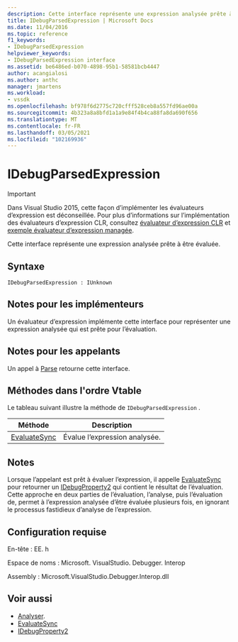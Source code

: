 ```yaml
---
description: Cette interface représente une expression analysée prête à être évaluée.
title: IDebugParsedExpression | Microsoft Docs
ms.date: 11/04/2016
ms.topic: reference
f1_keywords:
- IDebugParsedExpression
helpviewer_keywords:
- IDebugParsedExpression interface
ms.assetid: be6486ed-b070-4898-95b1-58581bcb4447
author: acangialosi
ms.author: anthc
manager: jmartens
ms.workload:
- vssdk
ms.openlocfilehash: bf978f6d2775c720cfff528ceb8a557fd96ae00a
ms.sourcegitcommit: 4b323a8a8bfd1a1a9e84f4b4ca88fa8da690f656
ms.translationtype: MT
ms.contentlocale: fr-FR
ms.lasthandoff: 03/05/2021
ms.locfileid: "102169936"
---
```

# <a name="idebugparsedexpression"></a>IDebugParsedExpression
> [!IMPORTANT]
> Dans Visual Studio 2015, cette façon d’implémenter les évaluateurs d’expression est déconseillée. Pour plus d’informations sur l’implémentation des évaluateurs d’expression CLR, consultez [évaluateur d’expression CLR](https://github.com/Microsoft/ConcordExtensibilitySamples/wiki/CLR-Expression-Evaluators) et [exemple évaluateur d’expression managée](https://github.com/Microsoft/ConcordExtensibilitySamples/wiki/Managed-Expression-Evaluator-Sample).

 Cette interface représente une expression analysée prête à être évaluée.

## <a name="syntax"></a>Syntaxe

```
IDebugParsedExpression : IUnknown
```

## <a name="notes-for-implementers"></a>Notes pour les implémenteurs
 Un évaluateur d’expression implémente cette interface pour représenter une expression analysée qui est prête pour l’évaluation.

## <a name="notes-for-callers"></a>Notes pour les appelants
 Un appel à [Parse](../../../extensibility/debugger/reference/idebugexpressionevaluator-parse.md) retourne cette interface.

## <a name="methods-in-vtable-order"></a>Méthodes dans l'ordre Vtable
 Le tableau suivant illustre la méthode de `IDebugParsedExpression` .

|Méthode|Description|
|------------|-----------------|
|[EvaluateSync](../../../extensibility/debugger/reference/idebugparsedexpression-evaluatesync.md)|Évalue l’expression analysée.|

## <a name="remarks"></a>Notes
 Lorsque l’appelant est prêt à évaluer l’expression, il appelle [EvaluateSync](../../../extensibility/debugger/reference/idebugparsedexpression-evaluatesync.md) pour retourner un [IDebugProperty2](../../../extensibility/debugger/reference/idebugproperty2.md) qui contient le résultat de l’évaluation. Cette approche en deux parties de l’évaluation, l’analyse, puis l’évaluation de, permet à l’expression analysée d’être évaluée plusieurs fois, en ignorant le processus fastidieux d’analyse de l’expression.

## <a name="requirements"></a>Configuration requise
 En-tête : EE. h

 Espace de noms : Microsoft. VisualStudio. Debugger. Interop

 Assembly : Microsoft.VisualStudio.Debugger.Interop.dll

## <a name="see-also"></a>Voir aussi
- [Analyser](../../../extensibility/debugger/reference/idebugexpressionevaluator-parse.md).
- [EvaluateSync](../../../extensibility/debugger/reference/idebugparsedexpression-evaluatesync.md)
- [IDebugProperty2](../../../extensibility/debugger/reference/idebugproperty2.md)
